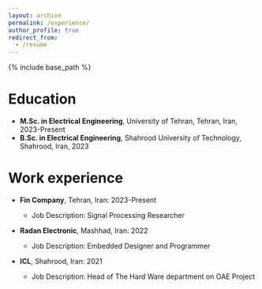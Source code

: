 ```yaml
---
layout: archive
permalink: /experience/
author_profile: true
redirect_from:
  - /resume
---
```


{% include base_path %}

Education
======
* **M.Sc. in Electrical Engineering**, University of Tehran, Tehran, Iran, 2023-Present
* **B.Sc. in Electrical Engineering**, Shahrood University of Technology, Shahrood, Iran, 2023

Work experience
======

* **Fin Company**, Tehran, Iran: 2023-Present
  * Job Description: Signal Processing Researcher

* **Radan Electronic**, Mashhad, Iran: 2022
  * Job Description: Embedded Designer and Programmer

* **ICL**, Shahrood, Iran: 2021
  * Job Description: Head of The Hard Ware department on OAE Project
